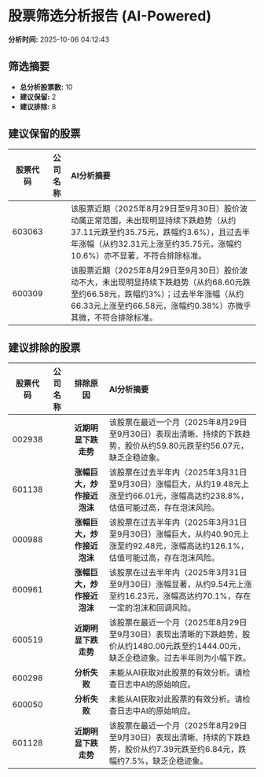 # 股票筛选分析报告 (AI-Powered)

**分析时间:** 2025-10-06 04:12:43

## 筛选摘要

- **总分析股票数:** 10
- **建议保留:** 2
- **建议排除:** 8

## 建议保留的股票

| 股票代码 | 公司名称 | AI分析摘要 |
|:---:|:---:|:---|
| 603063 |  | 该股票近期（2025年8月29日至9月30日）股价波动属正常范围，未出现明显持续下跌趋势（从约37.11元跌至约35.75元，跌幅约3.6%），且过去半年涨幅（从约32.31元上涨至约35.75元，涨幅约10.6%）亦不显著，不符合排除标准。 |
| 600309 |  | 该股票近期（2025年8月29日至9月30日）股价波动不大，未出现明显持续下跌趋势（从约68.60元跌至约66.58元，跌幅约3%）；过去半年涨幅（从约66.33元上涨至约66.58元，涨幅约0.38%）亦微乎其微，不符合排除标准。 |

## 建议排除的股票

| 股票代码 | 公司名称 | 排除原因 | AI分析摘要 |
|:---:|:---:|:---:|:---|
| 002938 |  | **近期明显下跌走势** | 该股票在最近一个月（2025年8月29日至9月30日）表现出清晰、持续的下跌趋势，股价从约59.80元跌至约56.07元，缺乏企稳迹象。 |
| 601138 |  | **涨幅巨大，炒作接近泡沫** | 该股票在过去半年内（2025年3月31日至9月30日）涨幅巨大，从约19.48元上涨至约66.01元，涨幅高达约238.8%，估值可能过高，存在泡沫风险。 |
| 000988 |  | **涨幅巨大，炒作接近泡沫** | 该股票在过去半年内（2025年3月31日至9月30日）涨幅巨大，从约40.90元上涨至约92.48元，涨幅高达约126.1%，估值可能过高，存在泡沫风险。 |
| 600961 |  | **涨幅巨大，炒作接近泡沫** | 该股票在过去半年内（2025年3月31日至9月30日）涨幅显著，从约9.54元上涨至约16.23元，涨幅高达约70.1%，存在一定的泡沫和回调风险。 |
| 600519 |  | **近期明显下跌走势** | 该股票在最近一个月（2025年8月29日至9月30日）表现出清晰的下跌趋势，股价从约1480.00元跌至约1444.00元，缺乏企稳迹象。过去半年则为小幅下跌。 |
| 600298 |  | **分析失败** | 未能从AI获取对此股票的有效分析。请检查日志中AI的原始响应。 |
| 600050 |  | **分析失败** | 未能从AI获取对此股票的有效分析。请检查日志中AI的原始响应。 |
| 601128 |  | **近期明显下跌走势** | 该股票在最近一个月（2025年8月29日至9月30日）表现出清晰、持续的下跌趋势，股价从约7.39元跌至约6.84元，跌幅约7.5%，缺乏企稳迹象。 |
